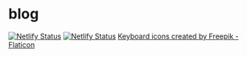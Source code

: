 # blog
[![Netlify Status](https://api.netlify.com/api/v1/badges/1d858ead-bc91-4c9d-a1a5-f932d9ffa079/deploy-status)](https://app.netlify.com/sites/one-ordinary-dev/deploys)
[![Netlify Status](https://api.netlify.com/api/v1/badges/9798e4c2-8751-45c7-aad1-2143a5c0aff1/deploy-status)](https://app.netlify.com/sites/fantastic-pony-edcf0a/deploys)
[Keyboard icons created by Freepik - Flaticon](https://www.flaticon.com/free-icons/keyboard)

